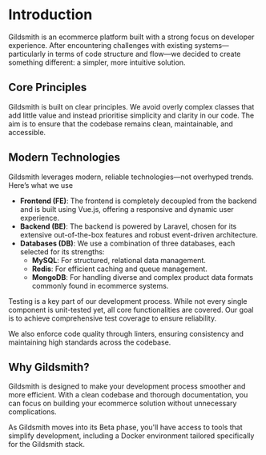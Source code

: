 # Introduction

Gildsmith is an ecommerce platform built with a strong focus on developer
experience. After encountering challenges with existing systems—particularly
in terms of code structure and flow—we decided to create something different:
a simpler, more intuitive solution.

## Core Principles

Gildsmith is built on clear principles. We avoid overly complex classes that
add little value and instead prioritise simplicity and clarity in our code.
The aim is to ensure that the codebase remains clean, maintainable, and
accessible.

## Modern Technologies

Gildsmith leverages modern, reliable technologies—not overhyped trends.
Here’s what we use

- **Frontend (FE)**: The frontend is completely decoupled from the backend and
  is built using Vue.js, offering a responsive and dynamic user experience.
- **Backend (BE)**: The backend is powered by Laravel, chosen for its extensive
  out-of-the-box features and robust event-driven architecture.
- **Databases (DB)**: We use a combination of three databases, each selected
  for its strengths:
    - **MySQL**: For structured, relational data management.
    - **Redis**: For efficient caching and queue management.
    - **MongoDB**: For handling diverse and complex product data formats
      commonly found in ecommerce systems.

Testing is a key part of our development process. While not every single
component is unit-tested yet, all core functionalities are covered. Our
goal is to achieve comprehensive test coverage to ensure reliability.

We also enforce code quality through linters, ensuring consistency and
maintaining high standards across the codebase.

## Why Gildsmith?

Gildsmith is designed to make your development process smoother and more efficient. 
With a clean codebase and thorough documentation, you can focus on building your
ecommerce solution without unnecessary complications.


As Gildsmith moves into its Beta phase, you'll have access to tools that simplify
development, including a Docker environment tailored specifically for the Gildsmith stack.


